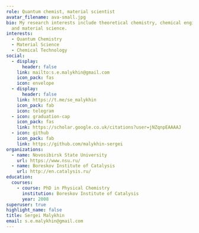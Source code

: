 ```yaml
---
role: Quantum chemist, material scientist
avatar_filename: ava-small.jpg
bio: My research interests include theoretical chemistry, chemical engineering
  and material science.
interests:
  - Quantum Chemistry
  - Material Science
  - Chemical Technology
social:
  - display:
      header: false
    link: mailto:s.e.malykhin@gmail.com
    icon_pack: fas
    icon: envelope
  - display:
      header: false
    link: https://t.me/se_malykhin
    icon_pack: fab
    icon: telegram
  - icon: graduation-cap
    icon_pack: fas
    link: https://scholar.google.co.uk/citations?user=jNZqnpEAAAAJ
  - icon: github
    icon_pack: fab
    link: https://github.com/malykhin-sergei
organizations:
  - name: Novosibirsk State University
    url: https://www.nsu.ru/
  - name: Boreskov Institute of Catalysis
    url: http://en.catalysis.ru/
education:
  courses:
    - course: PhD in Physical Chemistry
      institution: Boreskov Institute of Catalysis
      year: 2008
superuser: true
highlight_name: false
title: Sergei Malykhin
email: s.e.malykhin@gmail.com
---
```

